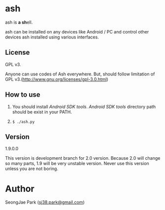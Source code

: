 # ash
ash is **a sh**ell.

ash can be installed on any devices like Android / PC and control other devices ash installed using various interfaces.

## License
GPL v3.

Anyone can use codes of Ash everywhere. But, should follow limitation of GPL v3.(http://www.gnu.org/licenses/gpl-3.0.html)


## How to use
1. You should install _Android SDK tools_. _Android SDK tools_ directory path should be exist in your PATH.

2. `$ ./ash.py`



## Version
1.9.0.0

This version is development branch for 2.0 version.
Because 2.0 will change so many parts, 1.9 will be very unstable version.
Never use this version unless you are not boring.

# Author
SeongJae Park (sj38.park@gmail.com)
